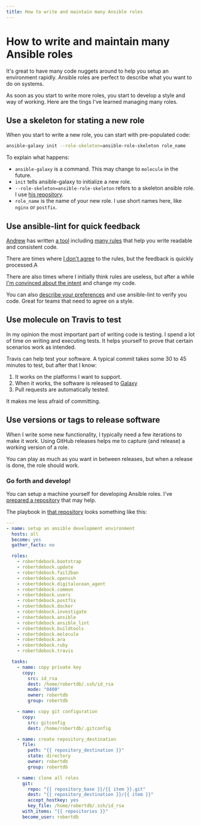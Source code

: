 ```yaml
---
title: How to write and maintain many Ansible roles
---
```


# How to write and maintain many Ansible roles

It's great to have many code nuggets around to help you setup an environment rapidly. Ansible roles are perfect to describe what you want to do on systems.

As soon as you start to write more roles, you start to develop a style and way of working. Here are the tings I've learned managing many roles.

## Use a skeleton for stating a new role

When you start to write a new role, you can start with pre-populated code:

```sh
ansible-galaxy init --role-skeleton=ansible-role-skeleton role_name
```

To explain what happens:
- `ansible-galaxy` is a command. This may change to `molecule` in the future.
- `init` tells ansible-galaxy to initialize a new role.
- `--role-skeleton=ansible-role-skeleton` refers to a skeleton ansible role. I use [his repository](https://github.com/robertdebock/ansible-role-skeleton).
- `role_name` is the name of your new role. I use short names here, like `nginx` or `postfix`.

## Use ansible-lint for quick feedback

[Andrew](https://github.com/awcrosby) has written [a tool](https://github.com/ansible/ansible-lint) including [many rules](https://github.com/ansible/ansible-lint/tree/master/lib/ansiblelint/rules) that help you write readable and consistent code.

There are times where [I don't agree](https://github.com/ansible/ansible-lint/pull/409) to the rules, but the feedback is quickly processed.A

There are also times where I initially think rules are useless, but after a while [I'm convinced about the intent](https://robertdebock.nl/2018/11/01/lines-should-be-no-longer-than-120-chars.html) and change my code.

You can also [describe your preferences](https://github.com/robertdebock/ansible-lint-rules) and use ansible-lint to verify you code. Great for teams that need to agree on a style.

## Use molecule on Travis to test

In my opinion the most important part of writing code is testing. I spend a lot of time on writing and executing tests. It helps yourself to prove that certain scenarios work as intended.

Travis can help test your software. A typical commit takes some 30 to 45 minutes to test, but after that I know:

1. It works on the platforms I want to support.
2. When it works, the software is released to [Galaxy](https://galaxy.ansible.com/)
3. Pull requests are automatically tested.

It makes me less afraid of committing.

## Use versions or tags to release software

When I write some new functionality, I typically need a few iterations to make it work. Using GitHub releases helps me to capture (and release) a working version of a role.

You can play as much as you want in between releases, but when a release is done, the role should work.

### Go forth and develop!

You can setup a machine yourself for developing Ansible roles. I've [prepared a repository](https://github.com/robertdebock/ansible-development-environment) that may help.

The playbook in [that repository](https://github.com/robertdebock/ansible-development-environment) looks something like this:

```yaml
---
- name: setup an ansible development environment
  hosts: all
  become: yes
  gather_facts: no

  roles:
    - robertdebock.bootstrap
    - robertdebock.update
    - robertdebock.fail2ban
    - robertdebock.openssh
    - robertdebock.digitalocean_agent
    - robertdebock.common
    - robertdebock.users
    - robertdebock.postfix
    - robertdebock.docker
    - robertdebock.investigate
    - robertdebock.ansible
    - robertdebock.ansible_lint
    - robertdebock.buildtools
    - robertdebock.molecule
    - robertdebock.ara
    - robertdebock.ruby
    - robertdebock.travis

  tasks:
    - name: copy private key
      copy:
        src: id_rsa
        dest: /home/robertdb/.ssh/id_rsa
        mode: "0400"
        owner: robertdb
        group: robertdb

    - name: copy git configuration
      copy:
        src: gitconfig
        dest: /home/robertdb/.gitconfig

    - name: create repository_destination
      file:
        path: "{{ repository_destination }}"
        state: directory
        owner: robertdb
        group: robertdb

    - name: clone all roles
      git:
        repo: "{{ repository_base }}/{{ item }}.git"
        dest: "{{ repository_destination }}/{{ item }}"
        accept_hostkey: yes
        key_file: /home/robertdb/.ssh/id_rsa
      with_items: "{{ repositories }}"
      become_user: robertdb
```
